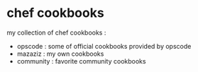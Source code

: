 chef cookbooks
==============

my collection of chef cookbooks :
- opscode : some of official cookbooks provided by opscode
- mazaziz : my own cookbooks
- community : favorite community cookbooks

